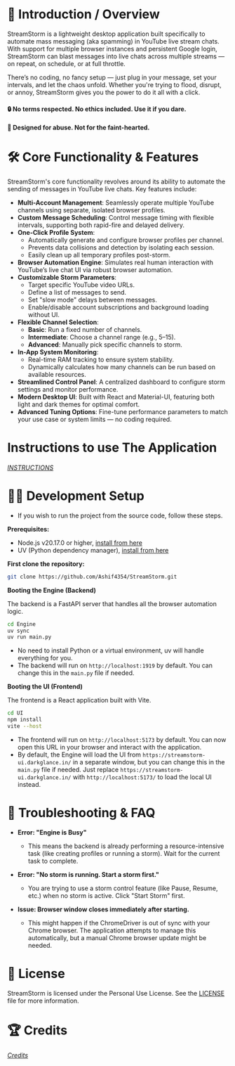 # 📘 **Introduction / Overview**

StreamStorm is a lightweight desktop application built specifically to automate mass messaging (aka spamming) in YouTube live stream chats. With support for multiple browser instances and persistent Google login, StreamStorm can blast messages into live chats across multiple streams — on repeat, on schedule, or at full throttle.

There’s no coding, no fancy setup — just plug in your message, set your intervals, and let the chaos unfold. Whether you're trying to flood, disrupt, or annoy, StreamStorm gives you the power to do it all with a click.

#### 🔒 No terms respected. No ethics included. Use it if you dare.

#### 🧨 Designed for abuse. Not for the faint-hearted.

# 🛠️ Core Functionality & Features

StreamStorm's core functionality revolves around its ability to automate the sending of messages in YouTube live chats. Key features include:

* **Multi-Account Management**: Seamlessly operate multiple YouTube channels using separate, isolated browser profiles.
* **Custom Message Scheduling**: Control message timing with flexible intervals, supporting both rapid-fire and delayed delivery.
* **One-Click Profile System**:
  * Automatically generate and configure browser profiles per channel.
  * Prevents data collisions and detection by isolating each session.
  * Easily clean up all temporary profiles post-storm.
* **Browser Automation Engine**: Simulates real human interaction with YouTube’s live chat UI via robust browser automation.
* **Customizable Storm Parameters**:
  * Target specific YouTube video URLs.
  * Define a list of messages to send.
  * Set "slow mode" delays between messages.
  * Enable/disable account subscriptions and background loading without UI.
* **Flexible Channel Selection**:
  * **Basic**: Run a fixed number of channels.
  * **Intermediate**: Choose a channel range (e.g., 5–15).
  * **Advanced**: Manually pick specific channels to storm.
* **In-App System Monitoring**:
  * Real-time RAM tracking to ensure system stability.
  * Dynamically calculates how many channels can be run based on available resources.
* **Streamlined Control Panel**: A centralized dashboard to configure storm settings and monitor performance.
* **Modern Desktop UI**: Built with React and Material-UI, featuring both light and dark themes for optimal comfort.
* **Advanced Tuning Options**: Fine-tune performance parameters to match your use case or system limits — no coding required.

# Instructions to use The Application
###### [INSTRUCTIONS](./INSTRUCTIONS.md)


# 👨‍💻 **Development Setup**

* If you wish to run the project from the source code, follow these steps.

**Prerequisites:**
* Node.js v20.17.0 or higher, [install from here](https://nodejs.org/en/download)
* UV (Python dependency manager), [install from here](https://docs.astral.sh/uv/getting-started/installation/) 

**First clone the repository:**

```bash
git clone https://github.com/Ashif4354/StreamStorm.git
```

**Booting the Engine (Backend)**

The backend is a FastAPI server that handles all the browser automation logic.

```bash
cd Engine
uv sync
uv run main.py
```

* No need to install Python or a virtual environment, uv will handle everything for you.
* The backend will run on `http://localhost:1919` by default. You can change this in the `main.py` file if needed.

**Booting the UI (Frontend)**

The frontend is a React application built with Vite.

```bash
cd UI
npm install
vite --host
```

* The frontend will run on `http://localhost:5173` by default. You can now open this URL in your browser and interact with the application.
* By default, the Engine will load the UI from `https://streamstorm-ui.darkglance.in/` in a separate window, but you can change this in the `main.py` file if needed. 
Just replace `https://streamstorm-ui.darkglance.in/` with `http://localhost:5173/` to load the local UI instead.

# 🧠 **Troubleshooting & FAQ**

*   **Error: "Engine is Busy"**
    *   This means the backend is already performing a resource-intensive task (like creating profiles or running a storm). Wait for the current task to complete.

*   **Error: "No storm is running. Start a storm first."**
    *   You are trying to use a storm control feature (like Pause, Resume, etc.) when no storm is active. Click "Start Storm" first.

*   **Issue: Browser window closes immediately after starting.**
    *   This might happen if the ChromeDriver is out of sync with your Chrome browser. The application attempts to manage this automatically, but a manual Chrome browser update might be needed.

# 📜 License

StreamStorm is licensed under the Personal Use License. See the [LICENSE](./LICENSE) file for more information.

# 🏆 Credits
###### [Credits](./CREDITS.md)



<!-- 
### ⚠️ **Dos and Don’ts**

*   **✅ DO** create profiles from within the app before starting a storm for the first time. The app needs to know about your YouTube accounts.
*   **✅ DO** monitor your RAM usage, especially when running a large number of channels.
*   **❌ DO NOT** close the browser windows manually while a storm is in progress. Use the "Stop" button in the UI.
*   **❌ DO NOT** interrupt the profile creation process. It can lead to corrupted profiles. If it fails, use the "Delete All Profiles" feature and try again.
*   **⚠️ Acknowledgment**: Automating user interactions on platforms like YouTube can be against their Terms of Service. Use this tool responsibly. The developers are not responsible for any account suspension or action taken against you. -->